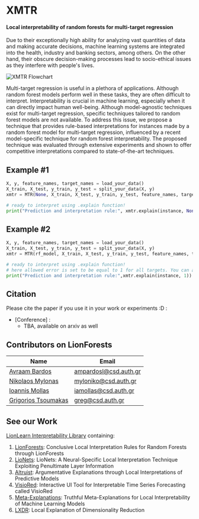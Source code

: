 # XMTR
<h4>Local interpretability of random forests for multi-target regression</h4> 

Due to their exceptionally high ability for analyzing vast quantities of data and making accurate decisions, machine learning systems are integrated into the health, industry and banking sectors, among others. On the other hand, their obscure decision-making processes lead to socio-ethical issues as they interfere with people's lives.  

![XMTR Flowchart](https://github.com/avrambardas/XMTR/blob/5cddd19145b66c74ac1dcb3fd36fdab14e0b4f9a/XMTR_workflow.png?raw=true)

Multi-target regression is useful in a plethora of applications. Although random forest models perform well in these tasks, they are often difficult to interpret. Interpretability is crucial in machine learning, especially when it can directly impact human well-being. Although model-agnostic techniques exist for multi-target regression, specific techniques tailored to random forest models are not available. To address this issue, we propose a technique that provides rule-based interpretations for instances made by a random forest model for multi-target regression, influenced by a recent model-specific technique for random forest interpretability. The proposed technique was evaluated through extensive experiments and shown to offer competitive interpretations compared to state-of-the-art techniques.


## Example #1
```python
X, y, feature_names, target_names = load_your_data()
X_train, X_test, y_train, y_test = split_your_data(X, y)
xmtr = MTR(None, X_train, X_test, y_train, y_test, feature_names, target_names) # None means that no RF model is provided, gridsearch on a random forest regressor will be applied.

# ready to interpret using .explain function!
print("Prediction and interpretation rule:", xmtr.explain(instance, None)) # None means that allowed error will be set automatically according to the performance of the rf on the test data.
```

## Example #2
```python
X, y, feature_names, target_names = load_your_data()
X_train, X_test, y_train, y_test = split_your_data(X, y)
xmtr = MTR(rf_model, X_train, X_test, y_train, y_test, feature_names, target_names) #now we provide a model.

# ready to interpret using .explain function!
# here allowed error is set to be equal to 1 for all targets. You can also set a particular allowed error for each individual target by parsing a list of errors, e.g. [0.5, 0.7, 0.3] in a 3-target regression problem.
print("Prediction and interpretation rule:",xmtr.explain(instance, 1)) 
```

## Citation
Please cite the paper if you use it in your work or experiments :D :

- [Conference] :
    - TBA, available on arxiv as well

## Contributors on LionForests
Name | Email
--- | ---
[Avraam Bardos](url) | ampardosl@csd.auth.gr
[Nikolaos Mylonas](https://intelligence.csd.auth.gr/people/people-nikos-mylonas-phd-student/) | myloniko@csd.auth.gr
[Ioannis Mollas](https://intelligence.csd.auth.gr/people/ioannis-mollas/) | iamollas@csd.auth.gr
[Grigorios Tsoumakas](https://intelligence.csd.auth.gr/people/tsoumakas/) | greg@csd.auth.gr

## See our Work
[LionLearn Interpretability Library](https://github.com/intelligence-csd-auth-gr/LionLearn) containing: 
1. [LionForests](https://github.com/intelligence-csd-auth-gr/LionLearn/tree/master/LionForests): Conclusive Local Interpretation Rules for Random Forests through LionForests
2. [LioNets](https://github.com/intelligence-csd-auth-gr/LionLearn/tree/master/LioNets_V2): LioNets: A Neural-Specific Local Interpretation Technique Exploiting Penultimate Layer Information
3. [Altruist](https://github.com/iamollas/Altruist): Argumentative Explanations through Local Interpretations of Predictive Models
4. [VisioRed](https://github.com/intelligence-csd-auth-gr/Interpretable-Predictive-Maintenance/tree/master/VisioRed%20Demo): Interactive UI Tool for Interpretable Time Series Forecasting called VisioRed
5. [Meta-Explanations](https://github.com/iamollas/TMX-TruthfulMetaExplanations): Truthful Meta-Explanations for Local Interpretability of Machine Learning Models
6. [LXDR](https://github.com/intelligence-csd-auth-gr/Interpretable-Unsupervised-Learning): Local Explanation of Dimensionality Reduction
